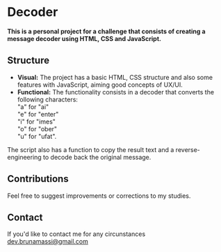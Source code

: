 # Decoder

**This is a personal project for a challenge that consists of creating a message decoder using HTML, CSS and JavaScript.**

## Structure

- **Visual:** The project has a basic HTML, CSS structure and also some features with JavaScript, aiming good concepts of UX/UI.
- **Functional:** The functionality consists in a decoder that converts the following characters:<br>
"a" for "ai"  <br>
"e" for "enter"  <br>
"i" for "imes"  <br>
"o" for "ober"  <br>
"u" for "ufat".

The script also has a function to copy the result text and a reverse-engineering to decode back the original message.

## Contributions

Feel free to suggest improvements or corrections to my studies.

## Contact

If you'd like to contact me for any circunstances [dev.brunamassi@gmail.com](mailto:dev.brunamassi@gmail.com)
